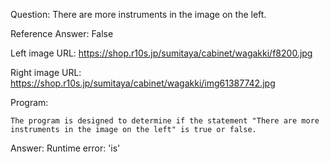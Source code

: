 Question: There are more instruments in the image on the left.

Reference Answer: False

Left image URL: https://shop.r10s.jp/sumitaya/cabinet/wagakki/f8200.jpg

Right image URL: https://shop.r10s.jp/sumitaya/cabinet/wagakki/img61387742.jpg

Program:

```
The program is designed to determine if the statement "There are more instruments in the image on the left" is true or false.
```
Answer: Runtime error: 'is'


